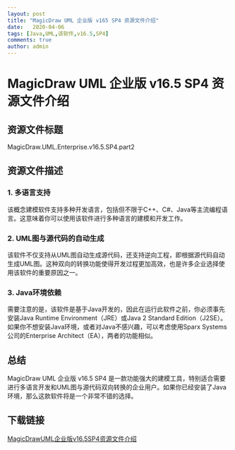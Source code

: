 ```yaml
---
layout: post
title: "MagicDraw UML 企业版 v165 SP4 资源文件介绍"
date:   2020-04-06
tags: [Java,UML,该软件,v16.5,SP4]
comments: true
author: admin
---
```

# MagicDraw UML 企业版 v16.5 SP4 资源文件介绍

## 资源文件标题
MagicDraw.UML.Enterprise.v16.5.SP4.part2

## 资源文件描述

### 1. 多语言支持
该概念建模软件支持多种开发语言，包括但不限于C++、C#、Java等主流编程语言。这意味着你可以使用该软件进行多种语言的建模和开发工作。

### 2. UML图与源代码的自动生成
该软件不仅支持从UML图自动生成源代码，还支持逆向工程，即根据源代码自动生成UML图。这种双向的转换功能使得开发过程更加高效，也是许多企业选择使用该软件的重要原因之一。

### 3. Java环境依赖
需要注意的是，该软件是基于Java开发的，因此在运行此软件之前，你必须事先安装Java Runtime Environment（JRE）或Java 2 Standard Edition（J2SE）。如果你不想安装Java环境，或者对Java不感兴趣，可以考虑使用Sparx Systems公司的Enterprise Architect（EA），两者的功能相似。

## 总结
MagicDraw UML 企业版 v16.5 SP4 是一款功能强大的建模工具，特别适合需要进行多语言开发和UML图与源代码双向转换的企业用户。如果你已经安装了Java环境，那么这款软件将是一个非常不错的选择。

## 下载链接

[MagicDrawUML企业版v16.5SP4资源文件介绍](https://pan.quark.cn/s/79ec99900dfd)